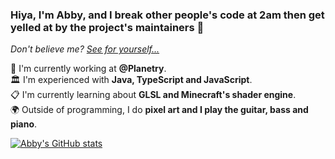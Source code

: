 ### Hiya, I'm Abby, and I break other people's code at 2am then get yelled at by the project's maintainers 💅
_Don't believe me? [See for yourself...](https://github.com/EngineHub/WorldGuard/pull/1917)_

📜 I'm currently working at **@Planetry**.<br>
🏛️ I'm experienced with **Java, TypeScript and JavaScript**.<br>
📋 I'm currently learning about **GLSL and Minecraft's shader engine**.<br>
🌍 Outside of programming, I do **pixel art and I play the guitar, bass and piano**.<br>

[![Abby's GitHub stats](https://github-readme-stats.vercel.app/api?username=abbysrc)](https://github.com/anuraghazra/github-readme-stats)
